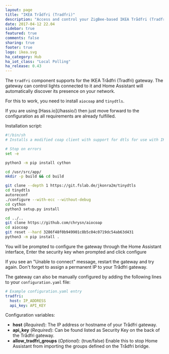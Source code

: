 ```yaml
---
layout: page
title: "IKEA Trådfri (Tradfri)"
description: "Access and control your ZigBee-based IKEA Trådfri (Tradfri) devices."
date: 2017-04-12 22.04
sidebar: true
featured: true
comments: false
sharing: true
footer: true
logo: ikea.svg
ha_category: Hub
ha_iot_class: "Local Polling"
ha_release: 0.43
---
```


The `tradfri` component supports for the IKEA Trådfri (Tradfri) gateway. The gateway can control lights connected to it and Home Assistant will automatically discover its presence on your network.

For this to work, you need to install `aiocoap` and `tinydtls`.

<p class='note'>
If you are using [Hass.io](/hassio/) then just move forward to the configuration as all requirements are already fulfilled.
</p>

Installation script:

```bash
#!/bin/sh
# Installs a modified coap client with support for dtls for use with IKEA Tradfri

# Stop on errors
set -e

python3 -m pip install cython

cd /usr/src/app/
mkdir -p build && cd build

git clone --depth 1 https://git.fslab.de/jkonra2m/tinydtls
cd tinydtls
autoreconf
./configure --with-ecc --without-debug
cd cython
python3 setup.py install

cd ../..
git clone https://github.com/chrysn/aiocoap
cd aiocoap
git reset --hard 3286f48f0b949901c8b5c04c0719dc54ab63d431
python3 -m pip install .
```

You will be prompted to configure the gateway through the Home Assistant interface, Enter the security key when prompted and click configure

<p class='note'>
If you see an "Unable to connect" message, restart the gateway and try again. Don't forget to assign a permanent IP to your Trådfri gateway.
</p>

The gateway can also be manually configured by adding the following lines to your `configuration.yaml` file:

```yaml
# Example configuration.yaml entry
tradfri:
  host: IP_ADDRESS
  api_key: API_KEY
```

Configuration variables:

 - **host** (*Required*): The IP address or hostname of your Trådfri gateway.
 - **api_key** (*Required*): Can be found listed as Security Key on the back of the Trådfri gateway.
 - **allow_tradfri_groups** (*Optional*): (true/false) Enable this to stop Home Assistant from importing the groups defined on the Trådfri bridge.
